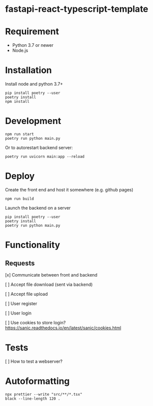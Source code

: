 # fastapi-react-typescript-template

# Requirement

- Python 3.7 or newer 
- Node.js

# Installation

Install node and python 3.7+
```
pip install poetry --user
poetry install
npm install
```

# Development

```
npm run start
poetry run python main.py
```
Or to autorestart backend server:
```
poetry run uvicorn main:app --reload
```

# Deploy

Create the front end and host it somewhere (e.g. github pages)
```
npm run build
```

Launch the backend on a server
```
pip install poetry --user
poetry install
poetry run python main.py
```


# Functionality

## Requests

[x] Communicate between front and backend

[ ] Accept file download (sent via backend)

[ ] Accept file upload

[ ] User register

[ ] User login

[ ] Use cookies to store login? https://sanic.readthedocs.io/en/latest/sanic/cookies.html

# Tests

[ ] How to test a webserver?

# Autoformatting

```
npx prettier --write "src/**/*.tsx"
black --line-length 120 .
```


